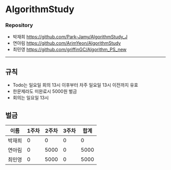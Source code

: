 # AlgorithmStudy

### Repository
* 박재희
https://github.com/Park-Jamy/AlgorithmStudy_J
* 연아림
https://github.com/ArimYeon/AlgorithmStudy
* 최민영
https://github.com/griffinGC/Algorithm_PS_new
-----------------------------------------------
## 규칙
- Todo는 일요일 회의 13시 이후부터 차주 일요일 13시 이전까지 유효
- 한문제라도 미완료시 5000원 벌금
- 회의는 일요일 13시

## 벌금
|이름|1주차|2주차|3주차|합계|
|------|---|---|---|---|
|박재희|0|0|0|0|
|연아림|0|5000|0|5000|
|최민영|0|5000|0|5000|
